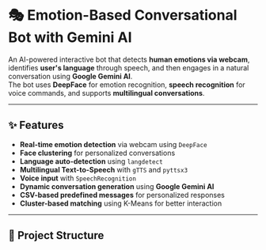 # 🎭 Emotion-Based Conversational Bot with Gemini AI

An AI-powered interactive bot that detects **human emotions via webcam**, identifies **user's language** through speech, and then engages in a natural conversation using **Google Gemini AI**.  
The bot uses **DeepFace** for emotion recognition, **speech recognition** for voice commands, and supports **multilingual conversations**.

---

## ✨ Features
- **Real-time emotion detection** via webcam using `DeepFace`
- **Face clustering** for personalized conversations
- **Language auto-detection** using `langdetect`
- **Multilingual Text-to-Speech** with `gTTS` and `pyttsx3`
- **Voice input** with `SpeechRecognition`
- **Dynamic conversation generation** using **Google Gemini AI**
- **CSV-based predefined messages** for personalized responses
- **Cluster-based matching** using K-Means for better interaction

---

## 📂 Project Structure
